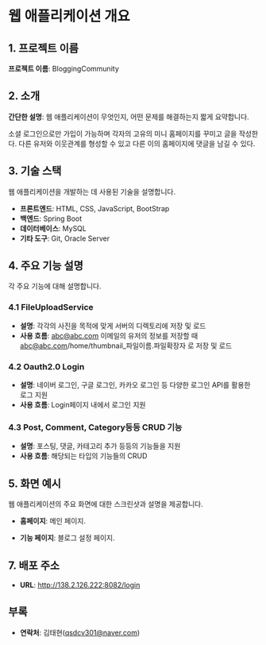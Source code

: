 # 웹 애플리케이션 개요

## 1. 프로젝트 이름

**프로젝트 이름**: BloggingCommunity

## 2. 소개

**간단한 설명**: 웹 애플리케이션이 무엇인지, 어떤 문제를 해결하는지 짧게 요약합니다.

소셜 로그인으로만 가입이 가능하며 각자의 고유의 미니 홈페이지를 꾸미고 글을 작성한다.
다른 유저와 이웃관계를 형성할 수 있고 다른 이의 홈페이지에 댓글을 남길 수 있다.

## 3. 기술 스택

웹 애플리케이션을 개발하는 데 사용된 기술을 설명합니다.

- **프론트엔드**: HTML, CSS, JavaScript, BootStrap
- **백엔드**: Spring Boot
- **데이터베이스**: MySQL
- **기타 도구**: Git, Oracle Server

## 4. 주요 기능 설명

각 주요 기능에 대해 설명합니다.

### 4.1 FileUploadService

- **설명**: 각각의 사진을 목적에 맞게 서버의 디렉토리에 저장 및 로드
- **사용 흐름**: abc@abc.com 이메일의 유저의 정보를 저장할 때 abc@abc.com/home/thumbnail\_파일이름.파일확장자 로 저장 및 로드

### 4.2 Oauth2.0 Login

- **설명**: 네이버 로그인, 구글 로그인, 카카오 로그인 등 다양한 로그인 API를 활용한 로그 지원
- **사용 흐름**: Login페이지 내에서 로그인 지원

### 4.3 Post, Comment, Category등등 CRUD 기능

- **설명**: 포스팅, 댓글, 카테고리 추가 등등의 기능들을 지원
- **사용 흐름**: 해당되는 타입의 기능들의 CRUD

## 5. 화면 예시

웹 애플리케이션의 주요 화면에 대한 스크린샷과 설명을 제공합니다.

- **홈페이지**: 메인 페이지.

- **기능 페이지**: 블로그 설정 페이지.

## 7. 배포 주소

- **URL**: http://138.2.126.222:8082/login

## 부록

- **연락처**: 김태현(qsdcv301@naver.com)
